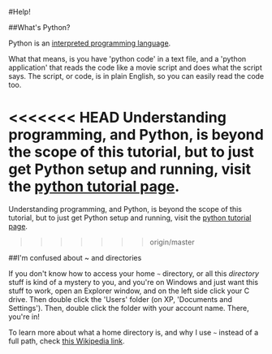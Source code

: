 
#Help!

##What's Python?

Python is an [interpreted programming language](https://en.wikipedia.org/wiki/Interpreted_language).

What that means, is you have 'python code' in a text file, and a 'python application' that reads the code like a movie script and does what the script says. The script, or code, is in plain English, so you can easily read the code too.

<<<<<<< HEAD
Understanding programming, and Python, is beyond the scope of this tutorial, but to just get Python setup and running, visit the [python tutorial page](faq_python.md).
=======
Understanding programming, and Python, is beyond the scope of this tutorial, but to just get Python setup and running, visit the [python tutorial page](blob/master/faq_python.md).
>>>>>>> origin/master

##I'm confused about ~ and directories

If you don't know how to access your home `~` directory, or all this *directory* stuff is kind of a mystery to you, and you're on Windows and just want this stuff to work, open an Explorer window, and on the left side click your C drive. Then double click the 'Users' folder (on XP, 'Documents and Settings'). Then, double click the folder with your account name. There, you're in!

To learn more about what a home directory is, and why I use `~` instead of a full path, check [this Wikipedia link](https://en.wikipedia.org/wiki/Home_directory).
